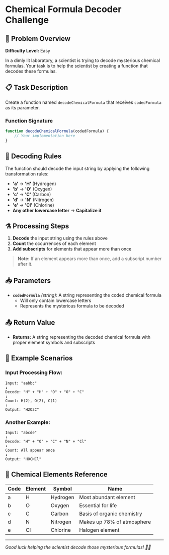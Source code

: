 # Chemical Formula Decoder Challenge

## 🧪 Problem Overview

**Difficulty Level:** Easy

In a dimly lit laboratory, a scientist is trying to decode mysterious chemical formulas. Your task is to help the scientist by creating a function that decodes these formulas.

## 📋 Task Description

Create a function named `decodeChemicalFormula` that receives `codedFormula` as its parameter.

### Function Signature
```javascript
function decodeChemicalFormula(codedFormula) {
    // Your implementation here
}
```

## 🔬 Decoding Rules

The function should decode the input string by applying the following transformation rules:

- **'a'** → **'H'** (Hydrogen)
- **'b'** → **'O'** (Oxygen)  
- **'c'** → **'C'** (Carbon)
- **'d'** → **'N'** (Nitrogen)
- **'e'** → **'Cl'** (Chlorine)
- **Any other lowercase letter** → **Capitalize it**

## ⚗️ Processing Steps

1. **Decode** the input string using the rules above
2. **Count** the occurrences of each element
3. **Add subscripts** for elements that appear more than once

> **Note:** If an element appears more than once, add a subscript number after it.

## 📥 Parameters

- **`codedFormula`** *(string)*: A string representing the coded chemical formula
  - Will only contain lowercase letters
  - Represents the mysterious formula to be decoded

## 📤 Return Value

- **Returns:** A string representing the decoded chemical formula with proper element symbols and subscripts

## 🎯 Example Scenarios

### Input Processing Flow:
```
Input: "aabbc"
↓
Decode: "H" + "H" + "O" + "O" + "C"
↓
Count: H(2), O(2), C(1)
↓
Output: "H2O2C"
```

### Another Example:
```
Input: "abcde" 
↓
Decode: "H" + "O" + "C" + "N" + "Cl"
↓
Count: All appear once
↓
Output: "HOCNCl"
```

## 🧬 Chemical Elements Reference

| Code | Element | Symbol | Name |
|------|---------|--------|------|
| a | H | Hydrogen | Most abundant element |
| b | O | Oxygen | Essential for life |
| c | C | Carbon | Basis of organic chemistry |
| d | N | Nitrogen | Makes up 78% of atmosphere |
| e | Cl | Chlorine | Halogen element |

---

*Good luck helping the scientist decode those mysterious formulas! 🔬✨*
